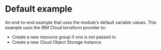 # Default example

An end-to-end example that uses the module's default variable values.
This example uses the IBM Cloud terraform provider to:
 - Create a new resource group if one is not passed in.
 - Create a new Cloud Object Storage instance.

<!-- Add your example and link to it from the module's main readme file. -->
